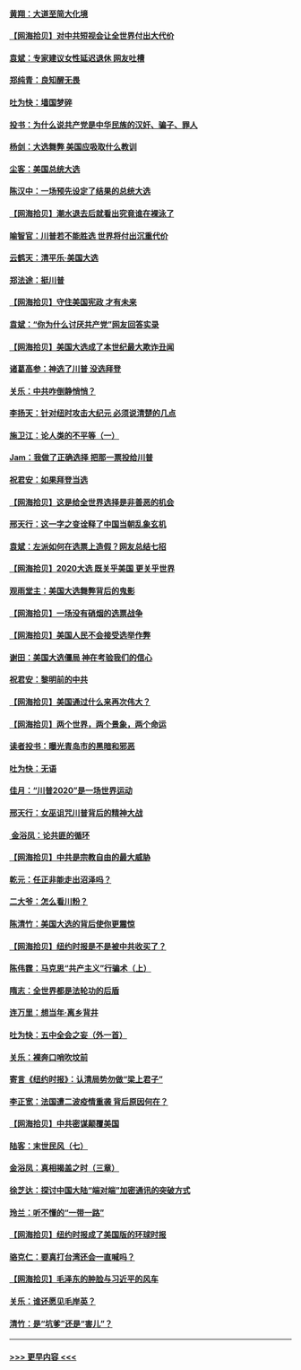 #### [黄翔：大道至简大化境](../pages/nsc993/n12547576.md?t=11140251) 
#### [【网海拾贝】对中共短视会让全世界付出大代价](../pages/nsc993/n12546043.md?t=11140251) 
#### [袁斌：专家建议女性延迟退休 网友吐槽](../pages/nsc993/n12545424.md?t=11140251) 
#### [郑纯青：良知醒无畏](../pages/nsc993/n12545394.md?t=11140251) 
#### [吐为快：墙国梦碎](../pages/nsc993/n12545309.md?t=11140251) 
#### [投书：为什么说共产党是中华民族的汉奸、骗子、罪人](../pages/nsc993/n12545089.md?t=11140251) 
#### [杨剑：大选舞弊 美国应吸取什么教训](../pages/nsc993/n12543937.md?t=11140251) 
#### [尘客：美国总统大选](../pages/nsc993/n12543828.md?t=11140251) 
#### [陈汉中：一场预先设定了结果的总统大选](../pages/nsc993/n12543564.md?t=11140251) 
#### [【网海拾贝】潮水退去后就看出究竟谁在裸泳了](../pages/nsc993/n12543321.md?t=11140251) 
#### [喻智官：川普若不能胜选 世界将付出沉重代价](../pages/nsc993/n12541352.md?t=11140251) 
#### [云鹤天：清平乐‧美国大选](../pages/nsc993/n12540916.md?t=11140251) 
#### [郑法途：挺川普](../pages/nsc993/n12540898.md?t=11140251) 
#### [【网海拾贝】守住美国宪政 才有未来](../pages/nsc993/n12540423.md?t=11140251) 
#### [袁斌：“你为什么讨厌共产党”网友回答实录](../pages/nsc993/n12540208.md?t=11140251) 
#### [【网海拾贝】美国大选成了本世纪最大欺诈丑闻](../pages/nsc993/n12538029.md?t=11140251) 
#### [诸葛高参：神选了川普 没选拜登](../pages/nsc993/n12537664.md?t=11140251) 
#### [关乐：中共咋倒静悄悄？](../pages/nsc993/n12537615.md?t=11140251) 
#### [李扬天：针对纽时攻击大纪元 必须说清楚的几点](../pages/nsc993/n12536001.md?t=11140251) 
#### [施卫江：论人类的不平等（一）](../pages/nsc993/n12535700.md?t=11140251) 
#### [Jam：我做了正确选择 把那一票投给川普](../pages/nsc993/n12535743.md?t=11140251) 
#### [祝君安：如果拜登当选](../pages/nsc993/n12535726.md?t=11140251) 
#### [【网海拾贝】这是给全世界选择是非善恶的机会](../pages/nsc993/n12535061.md?t=11140251) 
#### [邢天行：这一字之变诠释了中国当朝乱象玄机](../pages/nsc993/n12533446.md?t=11140251) 
#### [袁斌：左派如何在选票上造假？网友总结七招](../pages/nsc993/n12533180.md?t=11140251) 
#### [【网海拾贝】2020大选 既关乎美国 更关乎世界](../pages/nsc993/n12533161.md?t=11140251) 
#### [观雨堂主：美国大选舞弊背后的鬼影](../pages/nsc993/n12533153.md?t=11140251) 
#### [【网海拾贝】一场没有硝烟的选票战争](../pages/nsc993/n12531883.md?t=11140251) 
#### [【网海拾贝】美国人民不会接受选举作弊](../pages/nsc993/n12528850.md?t=11140251) 
#### [谢田：美国大选僵局 神在考验我们的信心](../pages/nsc993/n12527932.md?t=11140251) 
#### [祝君安：黎明前的中共](../pages/nsc993/n12524071.md?t=11140251) 
#### [【网海拾贝】美国通过什么来再次伟大？](../pages/nsc993/n12523844.md?t=11140251) 
#### [【网海拾贝】两个世界，两个景象，两个命运](../pages/nsc993/n12521419.md?t=11140251) 
#### [读者投书：曝光青岛市的黑暗和邪恶](../pages/nsc993/n12520988.md?t=11140251) 
#### [吐为快：无语](../pages/nsc993/n12518588.md?t=11140251) 
#### [佳月：“川普2020”是一场世界运动](../pages/nsc993/n12518581.md?t=11140251) 
#### [邢天行：女巫诅咒川普背后的精神大战](../pages/nsc993/n12517257.md?t=11140251) 
#### [ 金浴凤：论共匪的循环](../pages/nsc993/n12517133.md?t=11140251) 
#### [【网海拾贝】中共是宗教自由的最大威胁](../pages/nsc993/n12516879.md?t=11140251) 
#### [乾元：任正非能走出沼泽吗？](../pages/nsc993/n12515831.md?t=11140251) 
#### [二大爷：怎么看川粉？](../pages/nsc993/n12515820.md?t=11140251) 
#### [陈清竹：美国大选的背后使你更震惊](../pages/nsc993/n12515589.md?t=11140251) 
#### [【网海拾贝】纽约时报是不是被中共收买了？](../pages/nsc993/n12515122.md?t=11140251) 
#### [陈伟霆：马克思“共产主义”行骗术（上）](../pages/nsc993/n12510217.md?t=11140251) 
#### [隋志：全世界都是法轮功的后盾](../pages/nsc993/n12510636.md?t=11140251) 
#### [连万里：想当年‧离乡背井](../pages/nsc993/n12510623.md?t=11140251) 
#### [吐为快：五中全会之妄（外一首）](../pages/nsc993/n12510470.md?t=11140251) 
#### [关乐：裸奔口哨吹坟前](../pages/nsc993/n12510403.md?t=11140251) 
#### [寄言《纽约时报》：认清局势勿做“梁上君子”](../pages/nsc993/n12510042.md?t=11140251) 
#### [李正宽：法国遭二波疫情重袭 背后原因何在？](../pages/nsc993/n12509971.md?t=11140251) 
#### [【网海拾贝】中共密谋颠覆美国](../pages/nsc993/n12509816.md?t=11140251) 
#### [陆客：末世民风（七）](../pages/nsc993/n12507822.md?t=11140251) 
#### [金浴凤：真相揭盖之时（三章）](../pages/nsc993/n12507804.md?t=11140251) 
#### [徐芝达：探讨中国大陆“端对端”加密通讯的突破方式](../pages/nsc993/n12507682.md?t=11140251) 
#### [玲兰：听不懂的“一带一路”](../pages/nsc993/n12507669.md?t=11140251) 
#### [【网海拾贝】纽约时报成了美国版的环球时报](../pages/nsc993/n12507053.md?t=11140251) 
#### [骆克仁：要真打台湾还会一直喊吗？](../pages/nsc993/n12506843.md?t=11140251) 
#### [【网海拾贝】毛泽东的肿脸与习近平的风车](../pages/nsc993/n12504537.md?t=11140251) 
#### [关乐：谁还愿见毛岸英？](../pages/nsc993/n12503866.md?t=11140251) 
#### [清竹：是“坑爹”还是“害儿”？](../pages/nsc993/n12503034.md?t=11140251) 

----
#### [ >>> 更早内容 <<< ](../indexes/nsc993-earlier.md)
